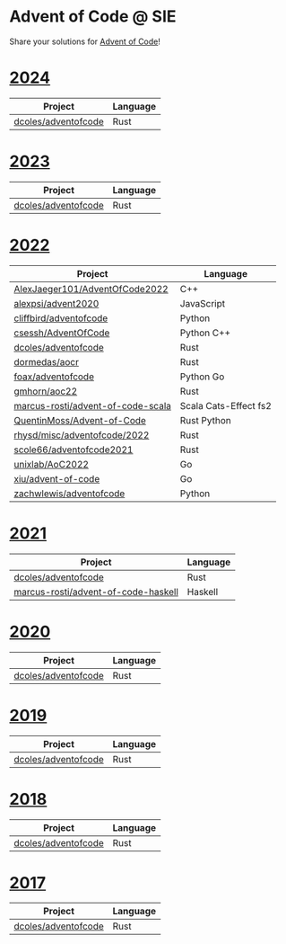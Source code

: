 # Advent of Code @ SIE

Share your solutions for [Advent of Code](https://adventofcode.com/)!

# [2024](https://adventofcode.com/2024)

| Project | Language |
| ------- |--------- |
| [dcoles/adventofcode](https://github.com/dcoles/adventofcode/tree/master/2024#readme) | Rust |

# [2023](https://adventofcode.com/2023)

| Project | Language |
| ------- |--------- |
| [dcoles/adventofcode](https://github.com/dcoles/adventofcode/tree/master/2023#readme) | Rust |

# [2022](https://adventofcode.com/2022)

| Project | Language |
| ------- |--------- |
| [AlexJaeger101/AdventOfCode2022 ](https://github.com/AlexJaeger101/AdventOfCode2022/tree/main)| C++ |
| [alexpsi/advent2020](https://github.com/alexpsi/advent2020) | JavaScript |
| [cliffbird/adventofcode](https://github.com/cliffbird/adventofcode) | Python |
| [csessh/AdventOfCode](https://github.com/csessh/AdventOfCode) | Python C++ |
| [dcoles/adventofcode](https://github.com/dcoles/adventofcode/tree/master/2022#readme) | Rust |
| [dormedas/aocr](https://github.com/dormedas/aocr) | Rust |
| [foax/adventofcode](https://github.com/foax/adventofcode/tree/master/2022)| Python Go |
| [gmhorn/aoc22](https://github.com/gmhorn/aoc22) | Rust |
| [marcus-rosti/advent-of-code-scala](https://github.com/marcus-rosti/advent-of-code-scala) | Scala Cats-Effect fs2 |
| [QuentinMoss/Advent-of-Code](https://github.com/QuentinMoss/Advent-of-Code) | Rust Python |
| [rhysd/misc/adventofcode/2022](https://github.com/rhysd/misc/blob/master/adventofcode/2022) | Rust |
| [scole66/adventofcode2021](https://github.com/scole66/adventofcode2021) | Rust |
| [unixlab/AoC2022](https://github.com/unixlab/AoC2022)| Go |
| [xiu/advent-of-code](https://github.com/xiu/advent-of-code) | Go |
| [zachwlewis/adventofcode](https://github.com/zachwlewis/adventofcode) | Python |

# [2021](https://adventofcode.com/2021)

| Project | Language |
| ------- |--------- |
| [dcoles/adventofcode](https://github.com/dcoles/adventofcode/tree/master/2021#readme) | Rust |
| [marcus-rosti/advent-of-code-haskell](https://github.com/Marcus-Rosti/advent-of-code-haskell) | Haskell |

# [2020](https://adventofcode.com/2020)

| Project | Language |
| ------- |--------- |
| [dcoles/adventofcode](https://github.com/dcoles/adventofcode/tree/master/2020#readme) | Rust |

# [2019](https://adventofcode.com/2019)

| Project | Language |
| ------- |--------- |
| [dcoles/adventofcode](https://github.com/dcoles/adventofcode/tree/master/2019#readme) | Rust |

# [2018](https://adventofcode.com/2018)

| Project | Language |
| ------- |--------- |
| [dcoles/adventofcode](https://github.com/dcoles/adventofcode/tree/master/2018#readme) | Rust |

# [2017](https://adventofcode.com/2017)

| Project | Language |
| ------- |--------- |
| [dcoles/adventofcode](https://github.com/dcoles/adventofcode/tree/master/2017#readme) | Rust |
